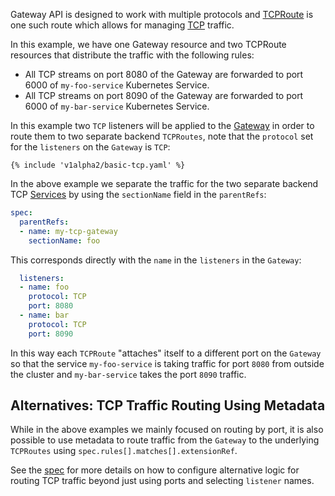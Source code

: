 Gateway API is designed to work with multiple protocols and [TCPRoute][tcproute]
is one such route which allows for managing [TCP][tcp] traffic.

In this example, we have one Gateway resource and two TCPRoute resources that
distribute the traffic with the following rules:

- All TCP streams on port 8080 of the Gateway are forwarded to port 6000 of
  `my-foo-service` Kubernetes Service.
- All TCP streams on port 8090 of the Gateway are forwarded to port 6000 of
  `my-bar-service` Kubernetes Service.

In this example two `TCP` listeners will be applied to the [Gateway][gateway]
in order to route them to two separate backend `TCPRoutes`, note that the
`protocol` set for the `listeners` on the `Gateway` is `TCP`:

```
{% include 'v1alpha2/basic-tcp.yaml' %}
```

In the above example we separate the traffic for the two separate backend TCP
[Services][svc] by using the `sectionName` field in the `parentRefs`:

```yaml
spec:
  parentRefs:
  - name: my-tcp-gateway
    sectionName: foo
```

This corresponds directly with the `name` in the `listeners` in the `Gateway`:

```yaml
  listeners:
  - name: foo
    protocol: TCP
    port: 8080
  - name: bar
    protocol: TCP
    port: 8090
```

In this way each `TCPRoute` "attaches" itself to a different port on the
`Gateway` so that the service `my-foo-service` is taking traffic for port `8080`
from outside the cluster and `my-bar-service` takes the port `8090` traffic.

## Alternatives: TCP Traffic Routing Using Metadata

While in the above examples we mainly focused on routing by port, it is also
possible to use metadata to route traffic from the `Gateway` to the underlying
`TCPRoutes` using `spec.rules[].matches[].extensionRef`.

See the [spec][tcproute] for more details on how to configure alternative logic
for routing TCP traffic beyond just using ports and selecting `listener` names.

[tcproute]:/v1alpha2/v1alpha2/references/spec/#gateway.networking.k8s.io/v1alpha2.TCPRoute
[tcp]:https://datatracker.ietf.org/doc/html/rfc793
[httproute]:/v1alpha2/v1alpha2/references/spec/#gateway.networking.k8s.io/v1alpha2.HTTPRoute
[gateway]:/v1alpha2/v1alpha2/references/spec/#gateway.networking.k8s.io/v1alpha2.Gateway
[svc]:https://kubernetes.io/docs/concepts/services-networking/service/
